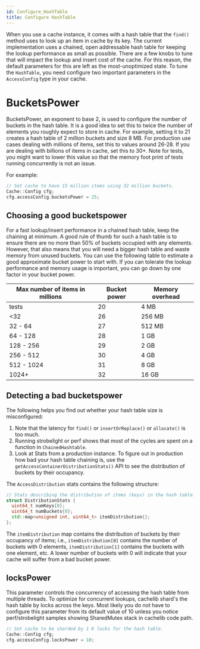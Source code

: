 ```yaml
---
id: Configure_HashTable
title: Configure HashTable
---
```


When you use a cache instance, it comes with a hash table that the `find()` method uses to look up an item in cache by its key. The current implementation uses a chained, open addressable hash table for keeping the lookup performance as small as possible. There are a few knobs to tune that will impact the lookup and insert cost of the cache. For this reason, the default parameters for this are left as the most-unoptimized state. To tune the `HashTable`, you need configure two important parameters in the `AccessConfig` type in your cache.

# BucketsPower

BucketsPower, an exponent to base 2, is used to configure the number of buckets in the hash table. It is a good idea to set this to twice the number of elements you roughly expect to store in cache. For example, setting it to 21 creates a hash table of 2 million buckets and size 8 MB. For production use cases dealing with millions of items, set this to values around 26-28. If you are dealing with billions of items in cache, set this to 30+. Note for tests, you might want to lower this value so that the memory foot print of tests running concurrently is not an issue.

For example:


```cpp
// Set cache to have 15 million items using 32 million buckets.
Cache::Config cfg;
cfg.accessConfig.bucketsPower = 25;
```


## Choosing a good bucketspower

For a fast lookup/insert performance in a chained hash table, keep the chaining at minimum. A good rule of thumb for such a hash table is to ensure there are no more than 50% of buckets occupied with any elements. However, that also means that you will need a bigger hash table and waste memory from unused buckets. You can use the following table to estimate a good approximate bucket power to start with. If you can tolerate the lookup performance and memory usage is important, you can go down by one factor in your bucket power.


|Max number of items in millions |Bucket power |Memory overhead    |
|--------------------------------|-------------|-------------------|
|tests                           | 20          | 4 MB              |
|<32                             | 26          | 256 MB            |
|32 - 64                         | 27          | 512 MB            |
|64 - 128                        | 28          | 1 GB              |
|128 - 256                       | 29          | 2 GB              |
|256 - 512                       | 30          | 4 GB              |
|512 - 1024                      | 31          | 8 GB              |
|1024+                           | 32          | 16 GB             |


## Detecting a bad bucketspower

The following helps you find out whether your hash table size is misconfigured:

1. Note that the latency for `find()` or `insertOrReplace()` or `allocate()` is too much.
2. Running strobelight or perf shows that most of the cycles are spent on a function in `ChainedHashtable`.
3. Look at Stats from a production instance. To figure out in production how bad your hash table chaining is, use the `getAccessContainerDistributionStats()` API to see the distribution of buckets by their occupancy.

The `AccessDistribution` stats contains the following structure:


```cpp
// Stats describing the distribution of items (keys) in the hash table.
struct DistributionStats {
  uint64_t numKeys{0};
  uint64_t numBuckets{0};
  std::map<unsigned int, uint64_t> itemDistribution{};
};
```


The `itemDistribution` map contains the distribution of buckets by their occupancy of items; i.e., `itemDistribution[0]` contains the number of buckets with 0 elements, `itemDistribution[1]` contains the buckets with one element, etc. A lower number of buckets with 0 will indicate that your cache will suffer from a bad bucket power.

## locksPower

This parameter controls the concurrency of accessing the hash table from multiple threads. To optimize for concurrent lookups, cachelib shard's the hash table by locks across the keys. Most likely you do not have to configure this parameter from its default value of 10 unless you notice perf/strobelight samples showing SharedMutex stack in cachelib code path.


```cpp
// Set cache to be sharded by 1 K locks for the hash table.
Cache::Config cfg;
cfg.accessConfig.locksPower = 10;
```
